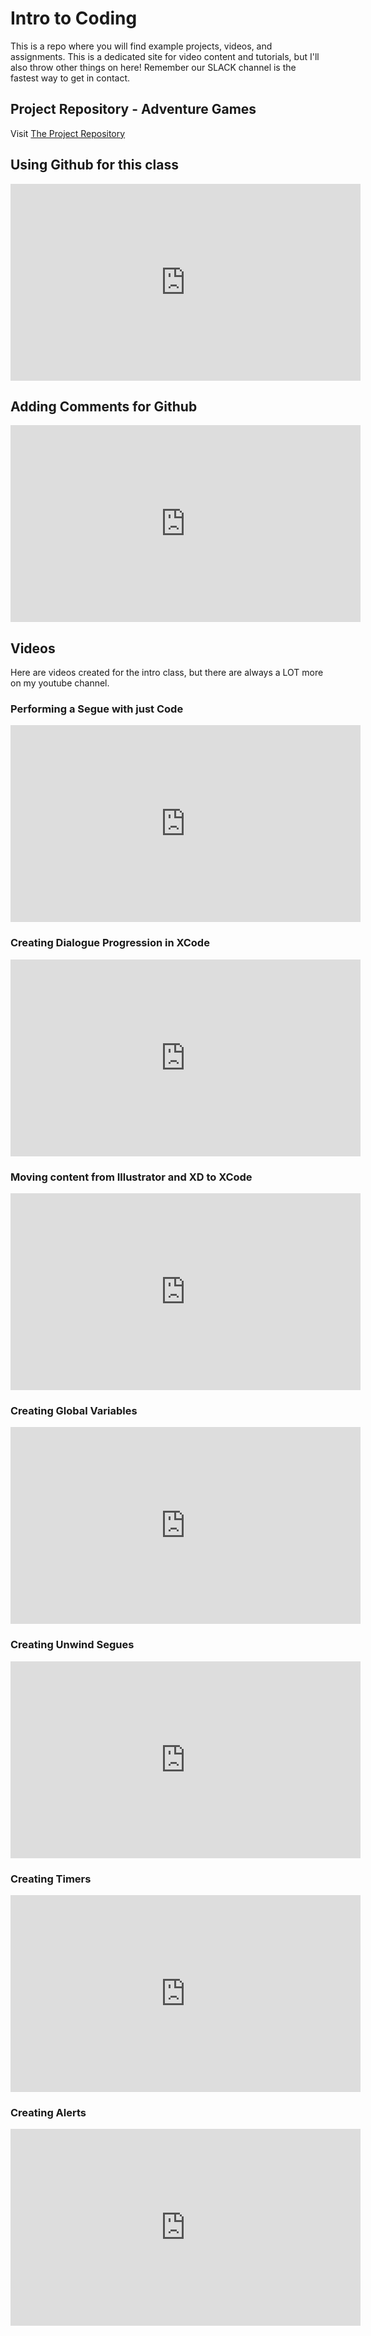# Intro to Coding

This is a repo where you will find example projects, videos, and assignments.
This is a dedicated site for video content and tutorials, but I'll also throw other things on here!
Remember our SLACK channel is the fastest way to get in contact.

## Project Repository - Adventure Games
Visit [The Project Repository](https://github.com/A-State-Coding/Intro-Adventure-Games)

## Using Github for this class
<iframe width="560" height="315" src="https://www.youtube.com/embed/GY5EcZXIS_U" frameborder="0" allow="accelerometer; autoplay; encrypted-media; gyroscope; picture-in-picture" allowfullscreen></iframe>

## Adding Comments for Github
<iframe width="560" height="315" src="https://www.youtube.com/embed/76Y3rOzZt_8" frameborder="0" allow="accelerometer; autoplay; encrypted-media; gyroscope; picture-in-picture" allowfullscreen></iframe>

## Videos

Here are videos created for the intro class, but there are always a LOT more on my youtube channel.

### Performing a Segue with just Code
<iframe width="560" height="315" src="https://www.youtube.com/embed/i6uNYKsDr18" frameborder="0" allow="accelerometer; autoplay; encrypted-media; gyroscope; picture-in-picture" allowfullscreen></iframe>

### Creating Dialogue Progression in XCode
<iframe width="560" height="315" src="https://www.youtube.com/embed/-wTAZAbzDBM" frameborder="0" allow="accelerometer; autoplay; encrypted-media; gyroscope; picture-in-picture" allowfullscreen></iframe>

### Moving content from Illustrator and XD to XCode
<iframe width="560" height="315" src="https://www.youtube.com/embed/MsbT4ElR6Po" frameborder="0" allow="accelerometer; autoplay; encrypted-media; gyroscope; picture-in-picture" allowfullscreen></iframe>

### Creating Global Variables
<iframe width="560" height="315" src="https://www.youtube.com/embed/_hyCTEjCMzM" frameborder="0" allow="accelerometer; autoplay; encrypted-media; gyroscope; picture-in-picture" allowfullscreen></iframe>

### Creating Unwind Segues
<iframe width="560" height="315" src="https://www.youtube.com/embed/36c3Hp1UgXY" frameborder="0" allow="accelerometer; autoplay; encrypted-media; gyroscope; picture-in-picture" allowfullscreen></iframe>

### Creating Timers
<iframe width="560" height="315" src="https://www.youtube.com/embed/Z4VNL83epF8" frameborder="0" allow="accelerometer; autoplay; encrypted-media; gyroscope; picture-in-picture" allowfullscreen></iframe>

### Creating Alerts
<iframe width="560" height="315" src="https://www.youtube.com/embed/vvthb1vJDSw" frameborder="0" allow="accelerometer; autoplay; encrypted-media; gyroscope; picture-in-picture" allowfullscreen></iframe>

